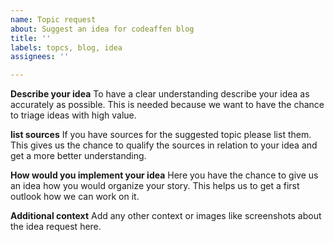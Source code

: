 ```yaml
---
name: Topic request
about: Suggest an idea for codeaffen blog
title: ''
labels: topcs, blog, idea
assignees: ''

---
```


**Describe your idea**
To have a clear understanding describe your idea as accurately as possible.
This is needed because we want to have the chance to triage ideas with high value.

**list sources**
If you have sources for the suggested topic please list them. This gives us the chance to
qualify the sources in relation to your idea and get a more better understanding.

**How would you implement your idea**
Here you have the chance to give us an idea how you would organize your story. This helps us
to get a first outlook how we can work on it.

**Additional context**
Add any other context or images like screenshots about the idea request here.
